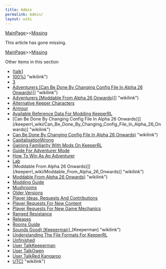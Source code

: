 ```yaml
---
title: Admin
permalink: Admin/
layout: wiki
---
```


[MainPage](/keeperrl_wiki/ "wikilink")>>[Missing](/keeperrl_wiki/Missing "wikilink")

This article has gone missing.

[MainPage](/keeperrl_wiki/ "wikilink")>>[Missing](/keeperrl_wiki/Missing "wikilink")

Other items in this section
-    [[talk]](/keeperrl_wiki/[talk] "wikilink")
-    [100%)](/keeperrl_wiki/100%) "wikilink")
-    [3](/keeperrl_wiki/3 "wikilink")
-    [Adventurers [Can Be Done By Changing Config File In Alpha 26 Onwards)]](/keeperrl_wiki/Adventurers_[Can_Be_Done_By_Changing_Config_File_In_Alpha_26_Onwards)] "wikilink")
-    [Adventurers [Moddable From Alpha 26 Onwards)]](/keeperrl_wiki/Adventurers_[Moddable_From_Alpha_26_Onwards)] "wikilink")
-    [Alternative Keeper Characters](/keeperrl_wiki/Alternative_Keeper_Characters "wikilink")
-    [Armour](/keeperrl_wiki/Armour "wikilink")
-    [Available Reference Data For Modding KeeperRL](/keeperrl_wiki/Available_Reference_Data_For_Modding_KeeperRL "wikilink")
-    [Can Be Done By Changing Config File In Alpha 26 Onwards)]](/keeperrl_wiki/Can_Be_Done_By_Changing_Config_File_In_Alpha_26_Onwards)] "wikilink")
-    [Can Be Done By Changing Config File In Alpha 26 Onwards)](/keeperrl_wiki/Can_Be_Done_By_Changing_Config_File_In_Alpha_26_Onwards) "wikilink")
-    [CapitalisationWrong](/keeperrl_wiki/CapitalisationWrong "wikilink")
-    [Gaining Familiarity With Mods On KeeperRL](/keeperrl_wiki/Gaining_Familiarity_With_Mods_On_KeeperRL "wikilink")
-    [Guide For Adventurer Mode](/keeperrl_wiki/Guide_For_Adventurer_Mode "wikilink")
-    [How To Win As An Adventurer](/keeperrl_wiki/How_To_Win_As_An_Adventurer "wikilink")
-    [Lab](/keeperrl_wiki/Lab "wikilink")
-    [Moddable From Alpha 26 Onwards)]](/keeperrl_wiki/Moddable_From_Alpha_26_Onwards)] "wikilink")
-    [Moddable From Alpha 26 Onwards)](/keeperrl_wiki/Moddable_From_Alpha_26_Onwards) "wikilink")
-    [Modding Guide](/keeperrl_wiki/Modding_Guide "wikilink")
-    [Mushrooms](/keeperrl_wiki/Mushrooms "wikilink")
-    [Older Versions](/keeperrl_wiki/Older_Versions "wikilink")
-    [Player Ideas, Requests And Contributions](/keeperrl_wiki/Player_Ideas,_Requests_And_Contributions "wikilink")
-    [Player Requests For New Content](/keeperrl_wiki/Player_Requests_For_New_Content "wikilink")
-    [Player Requests For New Game Mechanics](/keeperrl_wiki/Player_Requests_For_New_Game_Mechanics "wikilink")
-    [Ranged Resistance](/keeperrl_wiki/Ranged_Resistance "wikilink")
-    [Releases](/keeperrl_wiki/Releases "wikilink")
-    [Rooms Guide](/keeperrl_wiki/Rooms_Guide "wikilink")
-    [Sounds Good) [Keeperman]](/keeperrl_wiki/Sounds_Good)_[Keeperman] "wikilink")
-    [Understanding The File Formats For KeeperRL](/keeperrl_wiki/Understanding_The_File_Formats_For_KeeperRL "wikilink")
-    [Unfinished](/keeperrl_wiki/Unfinished "wikilink")
-    [User TalkKeeperman](/keeperrl_wiki/User_TalkKeeperman "wikilink")
-    [User TalkOwen](/keeperrl_wiki/User_TalkOwen "wikilink")
-    [User TalkRed Kangaroo](/keeperrl_wiki/User_TalkRed_Kangaroo "wikilink")
-    [UTC)](/keeperrl_wiki/UTC) "wikilink")
